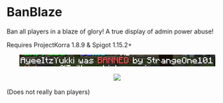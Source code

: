 # BanBlaze

Ban all players in a blaze of glory! A true display of admin power abuse!

Requires ProjectKorra 1.8.9 & Spigot 1.15.2+

<p align="center"><img src="/docs/BanBlazeDeath.PNG"/></p>

<p align="center"><img src="/docs/BanBlaze3.gif"/></p>

(Does not really ban players)

